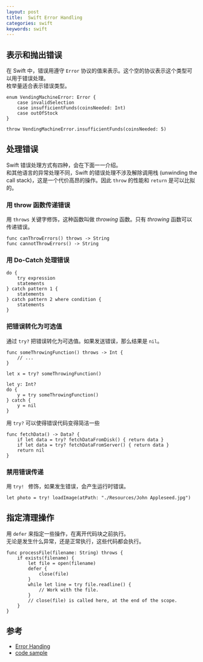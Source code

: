 ```yaml
---
layout: post
title:  Swift Error Handling
categories: swift
keywords: swift
---
```


## 表示和抛出错误  
在 Swift 中，错误用遵守 `Error` 协议的值来表示。这个空的协议表示这个类型可以用于错误处理。  
枚举量适合表示错误类型。  

    enum VendingMachineError: Error {
        case invalidSelection
        case insufficientFunds(coinsNeeded: Int)
        case outOfStock
    }

    throw VendingMachineError.insufficientFunds(coinsNeeded: 5) 
    
## 处理错误  
Swift 错误处理方式有四种，会在下面一一介绍。  
和其他语言的异常处理不同，Swift 的错误处理不涉及解除调用栈 (unwinding the call stack)，这是一个代价高昂的操作。因此 `throw` 的性能和 `return` 是可以比拟的。  
### 用 throw 函数传递错误  
用 `throws` 关键字修饰，这种函数叫做 *throwing* 函数。只有 *throwing* 函数可以传递错误。

    func canThrowErrors() throws -> String 
    func cannotThrowErrors() -> String
    
### 用 Do-Catch 处理错误 
    do {
        try expression
        statements
    } catch pattern 1 {
        statements
    } catch pattern 2 where condition {
        statements
    }

### 把错误转化为可选值  
通过 `try?` 把错误转化为可选值。如果发送错误，那么结果是 `nil`。  

    func someThrowingFunction() throws -> Int {
        // ...
    }
     
    let x = try? someThrowingFunction()
     
    let y: Int?
    do {
        y = try someThrowingFunction()
    } catch {
        y = nil
    }
    
用 `try?` 可以使得错误代码变得简洁一些

    func fetchData() -> Data? {
        if let data = try? fetchDataFromDisk() { return data }
        if let data = try? fetchDataFromServer() { return data }
        return nil
    }
    
### 禁用错误传递  
用 `try! ` 修饰，如果发生错误，会产生运行时错误。  

    let photo = try! loadImage(atPath: "./Resources/John Appleseed.jpg")
## 指定清理操作  
用 `defer` 来指定一些操作，在离开代码块之前执行。  
无论是发生什么异常，还是正常执行，这些代码都会执行。  

    func processFile(filename: String) throws {
        if exists(filename) {
            let file = open(filename)
            defer {
                close(file)
            }
            while let line = try file.readline() {
                // Work with the file.
            }
            // close(file) is called here, at the end of the scope.
        }
    }
    
## 参考    
- [Error Handing](https://developer.apple.com/library/content/documentation/Swift/Conceptual/Swift_Programming_Language/ErrorHandling.html#//apple_ref/doc/uid/TP40014097-CH42-ID508)
- [code sample](https://github.com/huahuahu/learn/tree/master/swift/Error%20Handling)

